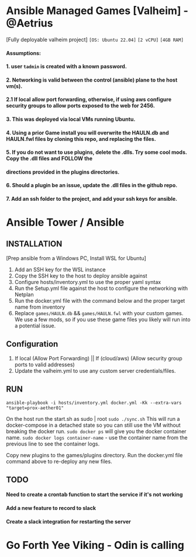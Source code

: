 Ansible Managed Games [Valheim] - @Aetrius
=============

[Fully deployable valheim project]
```[OS: Ubuntu 22.04]```
```[2 vCPU]```
```[4GB RAM]```

#### Assumptions: 
#### 1.  user ```tadmin``` is created with a known password. 
#### 2.  Networking is valid between the control (ansible) plane to the host vm(s).
#### 2.1 If local allow port forwarding, otherwise, if using aws configure security groups to allow ports exposed to the web for 2456.
#### 3.  This was deployed via local VMs running Ubuntu.
#### 4.  Using a prior Game install you will overwrite the HAULN.db and HAULN.fwl files by cloning this repo, and replacing the files.
#### 5.  If you do not want to use plugins, delete the .dlls. Try some cool mods. Copy the .dll files and FOLLOW the
####      directions provided in the plugins directories.
#### 6.  Should a plugin be an issue, update the .dll files in the github repo.
#### 7.  Add an ssh folder to the project, and add your ssh keys for ansible.

# Ansible Tower / Ansible

## INSTALLATION
[Prep ansible from a Windows PC, Install WSL for Ubuntu]
1. Add an SSH key for the WSL instance
2. Copy the SSH key to the host to deploy ansible against
3. Configure hosts/inventory.yml to use the proper yaml syntax
4. Run the Setup.yml file against the host to configure the networking with Netplan
5. Run the docker.yml file with the command below and the proper target name from inventory
6. Replace ```games/HAULN.db``` && ```games/HAULN.fwl``` with your custom games. We use a few mods, so if you use these game files you likely will run into a potential issue.

## Configuration
1. If local (Allow Port Forwarding) || If (cloud/aws) (Allow security group ports to valid addresses)
2. Update the valheim.yml to use any custom server credentials/files.

## RUN
```ansible-playbook -i hosts/inventory.yml docker.yml -Kk --extra-vars "target=prox-aether01"```

On the host run the start.sh as sudo | root
```sudo ./sync.sh```
This will run a docker-compose in a detached state so you can still use the VM without breaking the docker run.
```sudo docker ps```  will give you the docker container name.
```sudo docker logs container-name``` - use the container name from the previous line to see the container logs.


Copy new plugins to the games/plugins directory. Run the docker.yml file command above to re-deploy any new files.

## TODO
#### Need to create a crontab function to start the service if it's not working
#### Add a new feature to record to slack
#### Create a slack integration for restarting the server

# Go Forth Yee Viking - Odin is calling
